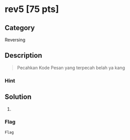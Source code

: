 # rev5 [75 pts]

## Category
Reversing

## Description
>Pecahkan Kode Pesan yang terpecah belah ya kang 
>
>

### Hint
>

## Solution
1.

### Flag
`Flag`
